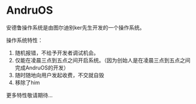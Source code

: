 # AndruOS

安德鲁操作系统是由图尔迪别ker先生开发的一个操作系统。

操作系统特性：
1. 随机报错，不给予开发者调试机会。
2. 仅能在凌晨三点到五点之间开启系统。（因为创始人是在凌晨三点到五点之间完成AndruOS的开发）
3. 随时随地向用户发起收费，不交就自毁
4. 移除了him


更多特性敬请期待...

